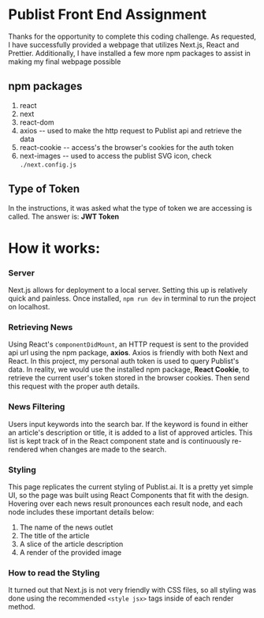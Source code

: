 # Publist Front End Assignment
Thanks for the opportunity to complete this coding challenge. As requested, I have successfully provided a webpage that utilizes Next.js, React and Prettier.
Additionally, I have installed a few more npm packages to assist in making my final webpage possible

## npm packages
1. react
2. next
3. react-dom
4. axios -- used to make the http request to Publist api and retrieve the data
5. react-cookie -- access's the browser's cookies for the auth token
6. next-images -- used to access the publist SVG icon, check ```./next.config.js```

## Type of Token
In the instructions, it was asked what the type of token we are accessing is called. The answer is: **JWT Token**

# How it works:

### Server

Next.js allows for deployment to a local server. Setting this up is relatively quick and painless. Once installed, ```npm run dev``` in terminal to run the project on localhost.

### Retrieving News

Using React's ```componentDidMount```, an HTTP request is sent to the provided api url using the npm package, **axios**. Axios is friendly with both Next and React. In this project, my personal auth token is used to query Publist's data. In reality, we would use the installed npm package, **React Cookie**, to retrieve the current user's token stored in the browser cookies. Then send this request with the proper auth details.

### News Filtering

Users input keywords into the search bar. If the keyword is found in either an article's description or title, it is added to a list of approved articles. This list is kept track of in the React component state and is continuously re-rendered when changes are made to the search.

### Styling

This page replicates the current styling of Publist.ai. It is a pretty yet simple UI, so the page was built using React Components that fit with the design. Hovering over each news result pronounces each result node, and each node includes these important details below:
1. The name of the news outlet
2. The title of the article
3. A slice of the article description
4. A render of the provided image

### How to read the Styling

It turned out that Next.js is not very friendly with CSS files, so all styling was done using the recommended ```<style jsx>``` tags inside of each render method.
